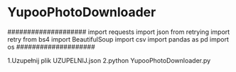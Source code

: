 # YupooPhotoDownloader

####################
import requests
import json
from retrying import retry
from bs4 import BeautifulSoup
import csv
import pandas as pd
import os
####################

1.Uzupełnij plik UZUPELNIJ.json
2.python YupooPhotoDownloader.py
